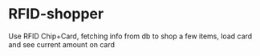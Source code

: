 # RFID-shopper
Use RFID Chip+Card, fetching info from db to shop a few items, load card and see current amount on card
